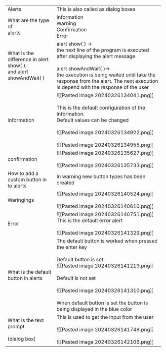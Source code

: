
|                                                                      |                                                                                                                                                                                                                                                                                      |
| -------------------------------------------------------------------- | ------------------------------------------------------------------------------------------------------------------------------------------------------------------------------------------------------------------------------------------------------------------------------------ |
| Alerts                                                               | This is also called as dialog boxes                                                                                                                                                                                                                                                  |
| What are the type of <br>alerts                                      | Information<br>Warning<br>Confirmation<br>Error                                                                                                                                                                                                                                      |
| What is the difference in alert show( );<br>and alert showAndWait( ) | alert show( ) -><br>the next line of the program is executed after displaying the alert message<br><br>alert showAndWait( )-><br>the execution is being waited until take the response from the alert. The next execution is depend with the response of the user                    |
| Information                                                          | ![[Pasted image 20240326134041.png]]<br><br>This is the default configuration of the Information.<br>Default values can be changed<br><br>![[Pasted image 20240326134922.png]]<br><br>![[Pasted image 20240326134955.png]]                                                           |
| confirmation                                                         | ![[Pasted image 20240326135627.png]]<br><br>![[Pasted image 20240326135733.png]]                                                                                                                                                                                                     |
| How to add a custom button in to alerts                              | In warning new button types has been created                                                                                                                                                                                                                                         |
| Waringings                                                           | ![[Pasted image 20240326140524.png]]<br><br>![[Pasted image 20240326140610.png]]                                                                                                                                                                                                     |
| Error                                                                | ![[Pasted image 20240326140751.png]]<br>This is the default error alert<br><br>![[Pasted image 20240326141329.png]]                                                                                                                                                                  |
| What is the default<br>button in alerts                              | The default button is worked when pressed the enter key<br><br>Default button is set<br>![[Pasted image 20240326141219.png]]<br><br>Default is not set<br><br>![[Pasted image 20240326141310.png]]<br><br>When default button is set the button is being displayed in the blue color |
| What is the text<br>prompt<br><br>(dialog box)                       | This is used to get the input from the user<br><br>![[Pasted image 20240326141748.png]]<br><br>![[Pasted image 20240326142106.png]]                                                                                                                                                  |
